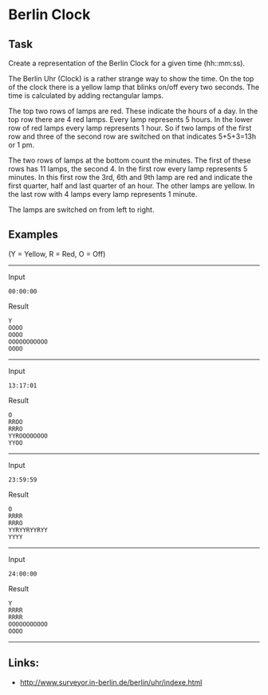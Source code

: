 # Berlin Clock

## Task
Create a representation of the Berlin Clock for a given time (hh::mm:ss).

The Berlin Uhr (Clock) is a rather strange way to show the time. On the top of the clock there is a yellow lamp that blinks on/off
every two seconds. The time is calculated by adding rectangular lamps.

The top two rows of lamps are red. These indicate the hours of a day. In the top row there are 4 red lamps. Every lamp represents
5 hours. In the lower row of red lamps every lamp represents 1 hour. So if two lamps of the first row and three of the second row
are switched on that indicates 5+5+3=13h or 1 pm.

The two rows of lamps at the bottom count the minutes. The first of these rows has 11 lamps, the second 4. In the first row every
lamp represents 5 minutes. In this first row the 3rd, 6th and 9th lamp are red and indicate the first quarter, half and last quarter
of an hour. The other lamps are yellow. In the last row with 4 lamps every lamp represents 1 minute.

The lamps are switched on from left to right.


## Examples
(Y = Yellow, R = Red, O = Off)

---
Input

    00:00:00
Result

    Y
    OOOO
    OOOO
    OOOOOOOOOOO
    OOOO
----
Input

    13:17:01
Result

    O
    RROO
    RRRO
    YYROOOOOOOO
    YYOO
---
Input

    23:59:59
Result

    O
    RRRR
    RRRO
    YYRYYRYYRYY
    YYYY
----
Input

    24:00:00
Result

    Y
    RRRR
    RRRR
    OOOOOOOOOOO
    OOOO
---

## Links:
* http://www.surveyor.in-berlin.de/berlin/uhr/indexe.html